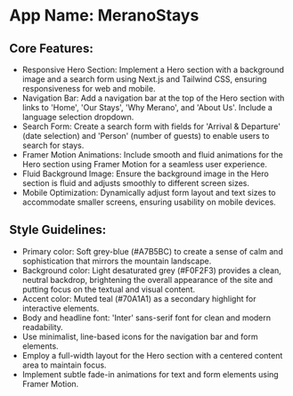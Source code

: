 # **App Name**: MeranoStays

## Core Features:

- Responsive Hero Section: Implement a Hero section with a background image and a search form using Next.js and Tailwind CSS, ensuring responsiveness for web and mobile.
- Navigation Bar: Add a navigation bar at the top of the Hero section with links to 'Home', 'Our Stays', 'Why Merano', and 'About Us'. Include a language selection dropdown.
- Search Form: Create a search form with fields for 'Arrival & Departure' (date selection) and 'Person' (number of guests) to enable users to search for stays.
- Framer Motion Animations: Include smooth and fluid animations for the Hero section using Framer Motion for a seamless user experience.
- Fluid Background Image: Ensure the background image in the Hero section is fluid and adjusts smoothly to different screen sizes.
- Mobile Optimization: Dynamically adjust form layout and text sizes to accommodate smaller screens, ensuring usability on mobile devices.

## Style Guidelines:

- Primary color: Soft grey-blue (#A7B5BC) to create a sense of calm and sophistication that mirrors the mountain landscape.
- Background color: Light desaturated grey (#F0F2F3) provides a clean, neutral backdrop, brightening the overall appearance of the site and putting focus on the textual and visual content.
- Accent color: Muted teal (#70A1A1) as a secondary highlight for interactive elements.
- Body and headline font: 'Inter' sans-serif font for clean and modern readability.
- Use minimalist, line-based icons for the navigation bar and form elements.
- Employ a full-width layout for the Hero section with a centered content area to maintain focus.
- Implement subtle fade-in animations for text and form elements using Framer Motion.